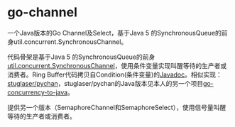 # go-channel
一个Java版本的Go Channel及Select，基于Java 5 的SynchronousQueue的前身util.concurrent.SynchronousChannel。

代码骨架是基于Java 5 的SynchronousQueue的前身[util.concurrent.SynchronousChannel](http://gee.cs.oswego.edu/dl/classes/EDU/oswego/cs/dl/util/concurrent/SynchronousChannel.java)，使用条件变量实现叫醒等待的生产者或消费者。Ring Buffer代码拷贝自Condition(条件变量)的[Javadoc](https://docs.oracle.com/javase/8/docs/api/java/util/concurrent/locks/Condition.html)。相似实现：[stuglaser/pychan](https://github.com/stuglaser/pychan)，stuglaser/pychan的Java版本见本人的另一个项目[go-concurrency-to-java](https://github.com/EugeneYoung1515/go-concurrency-to-java/blob/master/go-concurrency-to-java/src/main/java/com/ywcjxf/java/go/concurrent/chan/impl/third/pychan/Chan.java)。

提供另一个版本（SemaphoreChannel和SemaphoreSelect），使用信号量叫醒等待的生产者或消费者。




